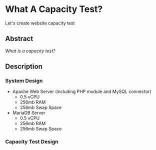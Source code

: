 # What A Capacity Test?
Let's create website capacity test

## Abstract
*What is a capacity test?*

## Description

### System Design 

- Apache Web Server (including PHP module and MySQL connector)
    - 0.5 vCPU
    - 256mb RAM
    - 256mb Swap Space
- MariaDB Server
    - 0.5 vCPU
    - 256mb RAM
    - 256mb Swap Space

### Capacity Test Design